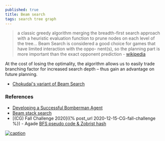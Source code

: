 ```yaml
---
published: true
title: Beam search
tags: search tree graph
---
```

> a classic greedy algorithm merging the breadth-first search approach with a heuristic evaluation function to prune nodes on each level of the
tree... 
> Beam Search is considered a good choice for
games that have limited interaction with the oppo-
nent(s), so the planning part is more important than
the exact opponent prediction - [wikipedia](https://en.wikipedia.org/wiki/Beam_search)

At the cost of losing the optimality, the algorithm allows us to easily trade
branching factor for increased search depth – thus gain an advantage on future planning.

- [Chokudai's variant of Beam Search](https://tech.io/playgrounds/57902/totoro-beam-search-c-starter)

### References
- [Developing a Successful Bomberman Agent](https://arxiv.org/pdf/2203.09608)
- [Beam stack search](https://en.wikipedia.org/wiki/Beam_stack_search)
- [(CG) Fall Challenge 2020]({% post_url 2020-12-15-CG-fall-challenge %}) - Agade [BFS pseudo code & Zobrist hash](https://github.com/Agade09/Agade-Fall2020-Challenge-Postmortem)

[![caption](https://upload.wikimedia.org/wikipedia/commons/thumb/2/23/Beam_search.gif/330px-Beam_search.gif) ](https://en.wikipedia.org/wiki/Beam_search)

